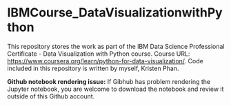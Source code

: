 # IBMCourse_DataVisualizationwithPython
This repository stores the work as part of the IBM Data Science Professional Certificate - Data Visualization with Python course. Course URL: https://www.coursera.org/learn/python-for-data-visualization/. Code included in this repository is written by myself, Kristen Phan.



__Github notebook rendering issue:__ If Gibhub has problem rendering the Jupyter notebook, you are welcome to download the notebook and review it outside of this Github account.
